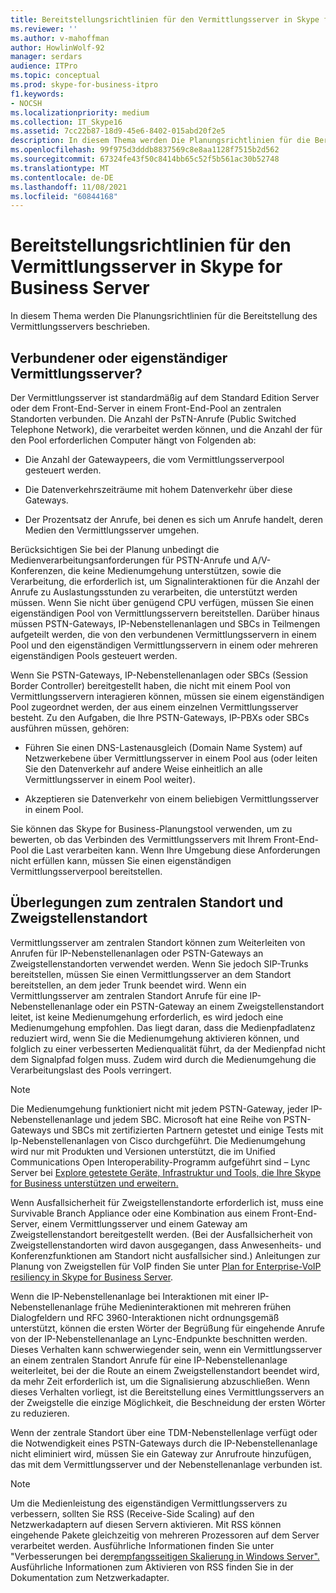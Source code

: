 ```yaml
---
title: Bereitstellungsrichtlinien für den Vermittlungsserver in Skype for Business Server
ms.reviewer: ''
ms.author: v-mahoffman
author: HowlinWolf-92
manager: serdars
audience: ITPro
ms.topic: conceptual
ms.prod: skype-for-business-itpro
f1.keywords:
- NOCSH
ms.localizationpriority: medium
ms.collection: IT_Skype16
ms.assetid: 7cc22b87-18d9-45e6-8402-015abd20f2e5
description: In diesem Thema werden Die Planungsrichtlinien für die Bereitstellung des Vermittlungsservers beschrieben.
ms.openlocfilehash: 99f975d3dddb8837569c8e8aa1128f7515b2d562
ms.sourcegitcommit: 67324fe43f50c8414bb65c52f5b561ac30b52748
ms.translationtype: MT
ms.contentlocale: de-DE
ms.lasthandoff: 11/08/2021
ms.locfileid: "60844168"
---
```

# <a name="deployment-guidelines-for-mediation-server-in-skype-for-business-server"></a>Bereitstellungsrichtlinien für den Vermittlungsserver in Skype for Business Server
 
In diesem Thema werden Die Planungsrichtlinien für die Bereitstellung des Vermittlungsservers beschrieben.
  
## <a name="collocated-or-stand-alone-mediation-server"></a>Verbundener oder eigenständiger Vermittlungsserver?

Der Vermittlungsserver ist standardmäßig auf dem Standard Edition Server oder dem Front-End-Server in einem Front-End-Pool an zentralen Standorten verbunden. Die Anzahl der PsTN-Anrufe (Public Switched Telephone Network), die verarbeitet werden können, und die Anzahl der für den Pool erforderlichen Computer hängt von Folgenden ab:
  
- Die Anzahl der Gatewaypeers, die vom Vermittlungsserverpool gesteuert werden.
    
- Die Datenverkehrszeiträume mit hohem Datenverkehr über diese Gateways.
    
- Der Prozentsatz der Anrufe, bei denen es sich um Anrufe handelt, deren Medien den Vermittlungsserver umgehen.
    
Berücksichtigen Sie bei der Planung unbedingt die Medienverarbeitungsanforderungen für PSTN-Anrufe und A/V-Konferenzen, die keine Medienumgehung unterstützen, sowie die Verarbeitung, die erforderlich ist, um Signalinteraktionen für die Anzahl der Anrufe zu Auslastungsstunden zu verarbeiten, die unterstützt werden müssen. Wenn Sie nicht über genügend CPU verfügen, müssen Sie einen eigenständigen Pool von Vermittlungsservern bereitstellen. Darüber hinaus müssen PSTN-Gateways, IP-Nebenstellenanlagen und SBCs in Teilmengen aufgeteilt werden, die von den verbundenen Vermittlungsservern in einem Pool und den eigenständigen Vermittlungsservern in einem oder mehreren eigenständigen Pools gesteuert werden.
  
Wenn Sie PSTN-Gateways, IP-Nebenstellenanlagen oder SBCs (Session Border Controller) bereitgestellt haben, die nicht mit einem Pool von Vermittlungsservern interagieren können, müssen sie einem eigenständigen Pool zugeordnet werden, der aus einem einzelnen Vermittlungsserver besteht. Zu den Aufgaben, die Ihre PSTN-Gateways, IP-PBXs oder SBCs ausführen müssen, gehören:
  
- Führen Sie einen DNS-Lastenausgleich (Domain Name System) auf Netzwerkebene über Vermittlungsserver in einem Pool aus (oder leiten Sie den Datenverkehr auf andere Weise einheitlich an alle Vermittlungsserver in einem Pool weiter).
    
- Akzeptieren sie Datenverkehr von einem beliebigen Vermittlungsserver in einem Pool.
    
Sie können das Skype for Business-Planungstool verwenden, um zu bewerten, ob das Verbinden des Vermittlungsservers mit Ihrem Front-End-Pool die Last verarbeiten kann. Wenn Ihre Umgebung diese Anforderungen nicht erfüllen kann, müssen Sie einen eigenständigen Vermittlungsserverpool bereitstellen.
  
## <a name="central-site-and-branch-site-considerations"></a>Überlegungen zum zentralen Standort und Zweigstellenstandort

 Vermittlungsserver am zentralen Standort können zum Weiterleiten von Anrufen für IP-Nebenstellenanlagen oder PSTN-Gateways an Zweigstellenstandorten verwendet werden. Wenn Sie jedoch SIP-Trunks bereitstellen, müssen Sie einen Vermittlungsserver an dem Standort bereitstellen, an dem jeder Trunk beendet wird. Wenn ein Vermittlungsserver am zentralen Standort Anrufe für eine IP-Nebenstellenanlage oder ein PSTN-Gateway an einem Zweigstellenstandort leitet, ist keine Medienumgehung erforderlich, es wird jedoch eine Medienumgehung empfohlen. Das liegt daran, dass die Medienpfadlatenz reduziert wird, wenn Sie die Medienumgehung aktivieren können, und folglich zu einer verbesserten Medienqualität führt, da der Medienpfad nicht dem Signalpfad folgen muss. Zudem wird durch die Medienumgehung die Verarbeitungslast des Pools verringert.
  
> [!NOTE]
> Die Medienumgehung funktioniert nicht mit jedem PSTN-Gateway, jeder IP-Nebenstellenanlage und jedem SBC. Microsoft hat eine Reihe von PSTN-Gateways und SBCs mit zertifizierten Partnern getestet und einige Tests mit Ip-Nebenstellenanlagen von Cisco durchgeführt. Die Medienumgehung wird nur mit Produkten und Versionen unterstützt, die im Unified Communications Open Interoperability-Programm aufgeführt sind – Lync Server bei [Explore getestete Geräte, Infrastruktur und Tools, die Ihre Skype for Business unterstützen und erweitern.](http://partnersolutions.skypeforbusiness.com/solutionscatalog) 
  
Wenn Ausfallsicherheit für Zweigstellenstandorte erforderlich ist, muss eine Survivable Branch Appliance oder eine Kombination aus einem Front-End-Server, einem Vermittlungsserver und einem Gateway am Zweigstellenstandort bereitgestellt werden. (Bei der Ausfallsicherheit von Zweigstellenstandorten wird davon ausgegangen, dass Anwesenheits- und Konferenzfunktionen am Standort nicht ausfallsicher sind.) Anleitungen zur Planung von Zweigstellen für VoIP finden Sie unter [Plan for Enterprise-VoIP resiliency in Skype for Business Server](../enterprise-voice-solution/enterprise-voice-resiliency.md).
  
Wenn die IP-Nebenstellenanlage bei Interaktionen mit einer IP-Nebenstellenanlage frühe Medieninteraktionen mit mehreren frühen Dialogfeldern und RFC 3960-Interaktionen nicht ordnungsgemäß unterstützt, können die ersten Wörter der Begrüßung für eingehende Anrufe von der IP-Nebenstellenanlage an Lync-Endpunkte beschnitten werden. Dieses Verhalten kann schwerwiegender sein, wenn ein Vermittlungsserver an einem zentralen Standort Anrufe für eine IP-Nebenstellenanlage weiterleitet, bei der die Route an einem Zweigstellenstandort beendet wird, da mehr Zeit erforderlich ist, um die Signalisierung abzuschließen. Wenn dieses Verhalten vorliegt, ist die Bereitstellung eines Vermittlungsservers an der Zweigstelle die einzige Möglichkeit, die Beschneidung der ersten Wörter zu reduzieren.
  
Wenn der zentrale Standort über eine TDM-Nebenstellenlage verfügt oder die Notwendigkeit eines PSTN-Gateways durch die IP-Nebenstellenanlage nicht eliminiert wird, müssen Sie ein Gateway zur Anrufroute hinzufügen, das mit dem Vermittlungsserver und der Nebenstellenanlage verbunden ist.
  
> [!NOTE]
> Um die Medienleistung des eigenständigen Vermittlungsservers zu verbessern, sollten Sie RSS (Receive-Side Scaling) auf den Netzwerkadaptern auf diesen Servern aktivieren. Mit RSS können eingehende Pakete gleichzeitig von mehreren Prozessoren auf dem Server verarbeitet werden. Ausführliche Informationen finden Sie unter "Verbesserungen bei der[empfangsseitigen Skalierung in Windows Server".](/previous-versions/windows/it-pro/windows-server-2012-R2-and-2012/hh997036(v=ws.11)) Ausführliche Informationen zum Aktivieren von RSS finden Sie in der Dokumentation zum Netzwerkadapter. 
